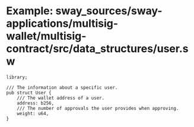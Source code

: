 # Example: sway_sources/sway-applications/multisig-wallet/multisig-contract/src/data_structures/user.sw

```sway
library;

/// The information about a specific user.
pub struct User {
    /// The wallet address of a user.
    address: b256,
    /// The number of approvals the user provides when approving.
    weight: u64,
}

```

